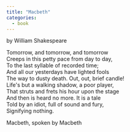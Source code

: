 ```yaml
---
title: "Macbeth"
categories:
  - book
---
```

by William Shakespeare

Tomorrow, and tomorrow, and tomorrow\
Creeps in this petty pace from day to day,\
To the last syllable of recorded time;\
And all our yesterdays have lighted fools\
The way to dusty death. Out, out, brief candle!\
Life's but a walking shadow, a poor player,\
That struts and frets his hour upon the stage\
And then is heard no more. It is a tale\
Told by an idiot, full of sound and fury,\
Signifying nothing.

Macbeth, spoken by Macbeth
